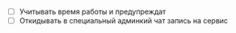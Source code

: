 * [ ] Учитывать время работы и предупреждат
* [ ] Откидывать в специальный админкий чат запись на сервис
